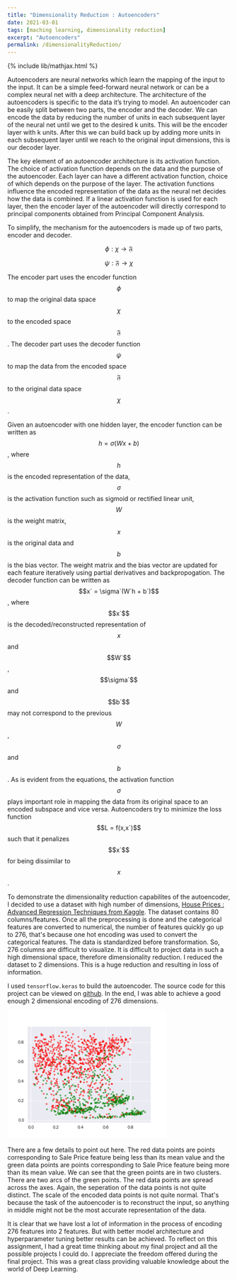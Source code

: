 ```yaml
---
title: "Dimensionality Reduction : Autoencoders"
date: 2021-03-01
tags: [maching learning, dimensionality reduction]
excerpt: "Autoencoders"
permalink: /dimensionalityReduction/
---
```

{% include lib/mathjax.html %}


Autoencoders are neural networks which learn the mapping of the input to the input. It can be a simple feed-forward neural network or can be a complex neural net with a deep architecture. The architecture of the autoencoders is specific to the data it’s trying to model. An autoencoder can be easily split between two parts, the encoder and the decoder. We can encode the data by reducing the number of units in each subsequent layer of the neural net until we get to the desired k units. This will be the encoder layer with k units. After this we can build back up by adding more units in each subsequent layer until we reach to the original input dimensions, this is our decoder layer.

The key element of an autoencoder architecture is its activation function. The choice of activation function depends on the data and the purpose of the autoencoder. Each layer can have a different activation function, choice of which depends on the purpose of the layer. The activation functions influence the encoded representation of the data as the neural net decides how the data is combined. If a linear activation function is used for each layer, then the encoder layer of the autoencoder will directly correspond to principal components obtained from Principal Component Analysis.

To simplify, the mechanism for the autoencoders is made up of two parts, encoder and decoder.
    
$$
\phi :  \chi \longrightarrow \mathfrak{F}
$$

$$ 
\psi : \mathfrak{F} \longrightarrow \chi
$$

The encoder part uses the encoder function $$\phi$$ to map the original data space $$\chi$$ to the encoded space $$\mathfrak{F}$$. The decoder part uses the decoder function $$\psi$$ to map the data from the encoded space $$\mathfrak{F}$$ to the original data space $$\chi$$.

Given an autoencoder with one hidden layer, the encoder function can be written as $$h = \sigma(Wx + b)$$, where $$h$$ is the encoded representation of the data, $$\sigma$$ is the activation function such as sigmoid or rectified linear unit, $$W$$ is the weight matrix, $$x$$ is the original data and $$b$$ is the bias vector. The weight matrix and the bias vector are updated for each feature iteratively using partial derivatives and backpropogation. The decoder function can be written as $$x` = \sigma`(W`h + b`)$$, where $$x`$$ is the decoded/reconstructed representation of $$x$$ and $$W`$$, $$\sigma`$$ and $$b`$$ may not correspond to the previous $$W$$, $$\sigma$$ and $$b$$. As is evident from the equations, the activation function $$\sigma$$ plays important role in mapping the data from its original space to an encoded subspace and vice versa. Autoencoders try to minimize the loss function $$L = f(x,x`)$$ such that it penalizes $$x`$$ for being dissimilar to $$x$$.

To demonstrate the dimensionality reduction capabilites of the autoencoder, I decided to use a dataset with high number of dimensions, [House Prices : Advanced Regression Techniques from Kaggle](https://www.kaggle.com/c/house-prices-advanced-regression-techniques/data). The dataset contains 80 columns/features. Once all the preprocessing is done and the categorical features are converted to numerical, the number of features quickly go up to 276, that's because one hot encoding was used to convert the categorical features. The data is standardized before transformation. So, 276 columns are difficult to visualize. It is difficult to project data in such a high dimensional space, therefore dimensionality reduction. I reduced the dataset to 2 dimensions. This is a huge reduction and resulting in loss of information.

I used <code>tensorflow.keras</code> to build the autoencoder. The source code for this project can be viewed on [github](https://github.com/rohitgang/Autoencoders). In the end, I was able to achieve a good enough 2 dimensional encoding of 276 dimensions.
  
![Reduced Dimension](/images/ac_housing_18.png)

There are a few details to point out here. The red data points are points corresponding to Sale Price feature being less than its mean value and the green data points are points corresponding to Sale Price feature being more than its mean value. We can see that the green points are in two clusters. There are two arcs of the green points. The red data points are spread across the axes. Again, the seperation of the data points is not quite distinct. The scale of the encoded data points is not quite normal. That's because the task of the autoencoder is to reconstruct the input, so anything in middle might not be the most accurate representation of the data.

It is clear that we have lost a lot of information in the process of encoding 276 features into 2 features. But with better model architecture and hyperparameter tuning better results can be achieved. To reflect on this assignment, I had a great time thinking about my final project and all the possible projects I could do. I appreciate the freedom offered during the final project. This was a great class providing valuable knowledge about the world of Deep Learning.

